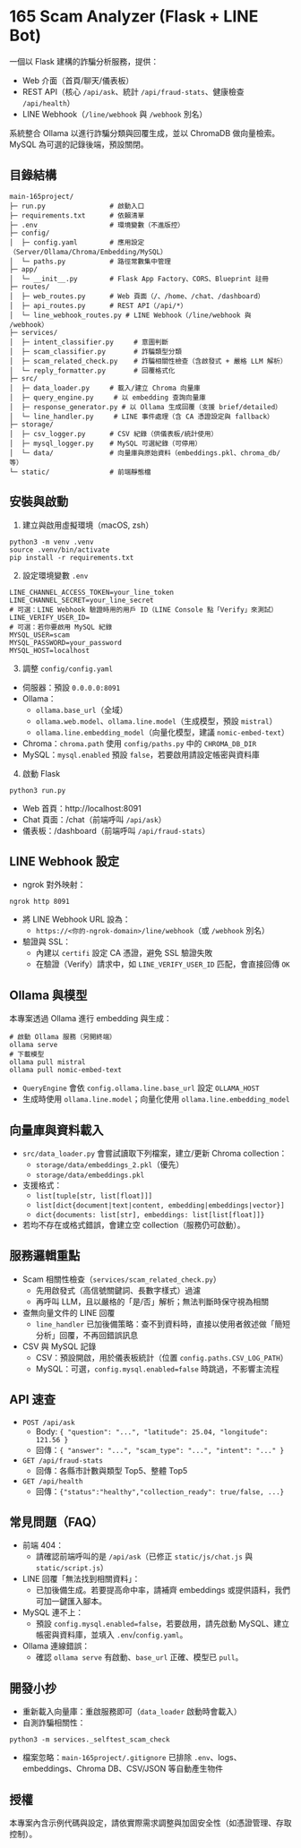 # 165 Scam Analyzer (Flask + LINE Bot)

一個以 Flask 建構的詐騙分析服務，提供：
- Web 介面（首頁/聊天/儀表板）
- REST API（核心 `/api/ask`、統計 `/api/fraud-stats`、健康檢查 `/api/health`）
- LINE Webhook（`/line/webhook` 與 `/webhook` 別名）

系統整合 Ollama 以進行詐騙分類與回覆生成，並以 ChromaDB 做向量檢索。MySQL 為可選的記錄後端，預設關閉。

## 目錄結構

```
main-165project/
├─ run.py                # 啟動入口
├─ requirements.txt      # 依賴清單
├─ .env                  # 環境變數（不進版控）
├─ config/
│  ├─ config.yaml        # 應用設定（Server/Ollama/Chroma/Embedding/MySQL）
│  └─ paths.py           # 路徑常數集中管理
├─ app/
│  └─ __init__.py        # Flask App Factory、CORS、Blueprint 註冊
├─ routes/
│  ├─ web_routes.py      # Web 頁面（/、/home、/chat、/dashboard）
│  ├─ api_routes.py      # REST API（/api/*）
│  └─ line_webhook_routes.py # LINE Webhook（/line/webhook 與 /webhook）
├─ services/
│  ├─ intent_classifier.py     # 意圖判斷
│  ├─ scam_classifier.py       # 詐騙類型分類
│  ├─ scam_related_check.py    # 詐騙相關性檢查（含啟發式 + 嚴格 LLM 解析）
│  └─ reply_formatter.py       # 回覆格式化
├─ src/
│  ├─ data_loader.py     # 載入/建立 Chroma 向量庫
│  ├─ query_engine.py     # 以 embedding 查詢向量庫
│  ├─ response_generator.py # 以 Ollama 生成回覆（支援 brief/detailed）
│  └─ line_handler.py     # LINE 事件處理（含 CA 憑證設定與 fallback）
├─ storage/
│  ├─ csv_logger.py      # CSV 紀錄（供儀表板/統計使用）
│  ├─ mysql_logger.py    # MySQL 可選紀錄（可停用）
│  └─ data/              # 向量庫與原始資料（embeddings.pkl、chroma_db/ 等）
└─ static/               # 前端靜態檔
```

## 安裝與啟動

1) 建立與啟用虛擬環境（macOS, zsh）
```
python3 -m venv .venv
source .venv/bin/activate
pip install -r requirements.txt
```

2) 設定環境變數 `.env`
```
LINE_CHANNEL_ACCESS_TOKEN=your_line_token
LINE_CHANNEL_SECRET=your_line_secret
# 可選：LINE Webhook 驗證時用的用戶 ID（LINE Console 點「Verify」來測試）
LINE_VERIFY_USER_ID=
# 可選：若你要啟用 MySQL 紀錄
MYSQL_USER=scam
MYSQL_PASSWORD=your_password
MYSQL_HOST=localhost
```

3) 調整 `config/config.yaml`
- 伺服器：預設 `0.0.0.0:8091`
- Ollama：
  - `ollama.base_url`（全域）
  - `ollama.web.model`、`ollama.line.model`（生成模型，預設 `mistral`）
  - `ollama.line.embedding_model`（向量化模型，建議 `nomic-embed-text`）
- Chroma：`chroma.path` 使用 `config/paths.py` 中的 `CHROMA_DB_DIR`
- MySQL：`mysql.enabled` 預設 `false`，若要啟用請設定帳密與資料庫

4) 啟動 Flask
```
python3 run.py
```
- Web 首頁：http://localhost:8091
- Chat 頁面：/chat（前端呼叫 `/api/ask`）
- 儀表板：/dashboard（前端呼叫 `/api/fraud-stats`）

## LINE Webhook 設定

- ngrok 對外映射：
```
ngrok http 8091
```
- 將 LINE Webhook URL 設為：
  - `https://<你的-ngrok-domain>/line/webhook`（或 `/webhook` 別名）
- 驗證與 SSL：
  - 內建以 `certifi` 設定 CA 憑證，避免 SSL 驗證失敗
  - 在驗證（Verify）請求中，如 `LINE_VERIFY_USER_ID` 匹配，會直接回傳 `OK`

## Ollama 與模型

本專案透過 Ollama 進行 embedding 與生成：
```
# 啟動 Ollama 服務（另開終端）
ollama serve
# 下載模型
ollama pull mistral
ollama pull nomic-embed-text
```
- `QueryEngine` 會依 `config.ollama.line.base_url` 設定 `OLLAMA_HOST`
- 生成時使用 `ollama.line.model`；向量化使用 `ollama.line.embedding_model`

## 向量庫與資料載入

- `src/data_loader.py` 會嘗試讀取下列檔案，建立/更新 Chroma collection：
  - `storage/data/embeddings_2.pkl`（優先）
  - `storage/data/embeddings.pkl`
- 支援格式：
  - `list[tuple[str, list[float]]]`
  - `list[dict{document|text|content, embedding|embeddings|vector}]`
  - `dict{documents: list[str], embeddings: list[list[float]]}`
- 若均不存在或格式錯誤，會建立空 collection（服務仍可啟動）。

## 服務邏輯重點

- Scam 相關性檢查（`services/scam_related_check.py`）
  - 先用啟發式（高信號關鍵詞、長數字樣式）過濾
  - 再呼叫 LLM，且以嚴格的「是/否」解析；無法判斷時保守視為相關
- 查無向量文件的 LINE 回覆
  - `line_handler` 已加後備策略：查不到資料時，直接以使用者敘述做「簡短分析」回覆，不再回錯誤訊息
- CSV 與 MySQL 記錄
  - CSV：預設開啟，用於儀表板統計（位置 `config.paths.CSV_LOG_PATH`）
  - MySQL：可選，`config.mysql.enabled=false` 時跳過，不影響主流程

## API 速查

- `POST /api/ask`
  - Body: `{ "question": "...", "latitude": 25.04, "longitude": 121.56 }`
  - 回傳：`{ "answer": "...", "scam_type": "...", "intent": "..." }`
- `GET /api/fraud-stats`
  - 回傳：各縣市計數與類型 Top5、整體 Top5
- `GET /api/health`
  - 回傳：`{"status":"healthy","collection_ready": true/false, ...}`

## 常見問題（FAQ）

- 前端 404：
  - 請確認前端呼叫的是 `/api/ask`（已修正 `static/js/chat.js` 與 `static/script.js`）
- LINE 回覆「無法找到相關資料」：
  - 已加後備生成。若要提高命中率，請補齊 embeddings 或提供語料，我們可加一鍵匯入腳本。
- MySQL 連不上：
  - 預設 `config.mysql.enabled=false`，若要啟用，請先啟動 MySQL、建立帳密與資料庫，並填入 `.env`/`config.yaml`。
- Ollama 連線錯誤：
  - 確認 `ollama serve` 有啟動、`base_url` 正確、模型已 `pull`。

## 開發小抄

- 重新載入向量庫：重啟服務即可（`data_loader` 啟動時會載入）
- 自測詐騙相關性：
```
python3 -m services._selftest_scam_check
```
- 檔案忽略：`main-165project/.gitignore` 已排除 `.env`、logs、embeddings、Chroma DB、CSV/JSON 等自動產生物件

## 授權

本專案內含示例代碼與設定，請依實際需求調整與加固安全性（如憑證管理、存取控制）。